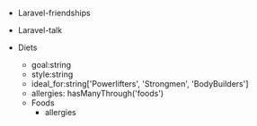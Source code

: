 - Laravel-friendships
- Laravel-talk

- Diets
	- goal:string
	- style:string
	- ideal_for:string['Powerlifters', 'Strongmen', 'BodyBuilders']
	- allergies: hasManyThrough('foods')
	- Foods
		- allergies